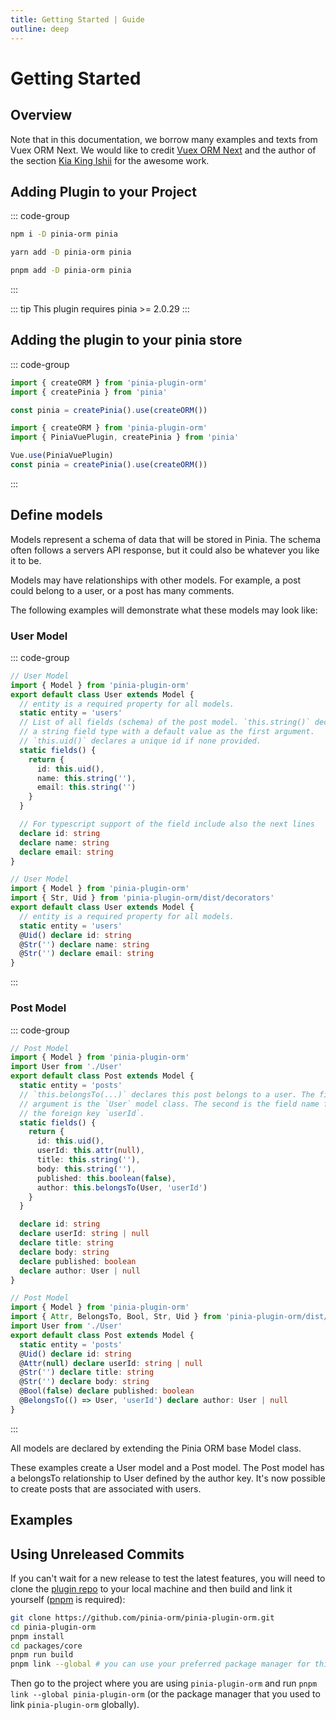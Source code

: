 ```yaml
---
title: Getting Started | Guide
outline: deep
---
```


# Getting Started

## Overview

Note that in this documentation, we borrow many examples and texts from Vuex ORM Next. We would like to credit [Vuex ORM Next](https://next.vuex-orm.org) and the author of the section [Kia King Ishii](https://twitter.com/KiaKing85) for the awesome work.

## Adding Plugin to your Project

::: code-group

```bash [npm]
npm i -D pinia-orm pinia
```

```bash [yarn]
yarn add -D pinia-orm pinia
```

```bash [pnpm]
pnpm add -D pinia-orm pinia
```

:::

::: tip
This plugin requires pinia >= 2.0.29
:::

## Adding the plugin to your pinia store

::: code-group

```ts [vue3]
import { createORM } from 'pinia-plugin-orm'
import { createPinia } from 'pinia'

const pinia = createPinia().use(createORM())
```

```ts [vue2]
import { createORM } from 'pinia-plugin-orm'
import { PiniaVuePlugin, createPinia } from 'pinia'

Vue.use(PiniaVuePlugin)
const pinia = createPinia().use(createORM())
```

:::

## Define models

Models represent a schema of data that will be stored in Pinia. The schema often follows a servers API response, but it could also be whatever you like it to be.

Models may have relationships with other models. For example, a post could belong to a user, or a post has many comments.

The following examples will demonstrate what these models may look like:

### User Model

::: code-group

```ts [Fields Method]
// User Model
import { Model } from 'pinia-plugin-orm'
export default class User extends Model {
  // entity is a required property for all models.
  static entity = 'users'
  // List of all fields (schema) of the post model. `this.string()` declares
  // a string field type with a default value as the first argument.
  // `this.uid()` declares a unique id if none provided.
  static fields() {
    return {
      id: this.uid(),
      name: this.string(''),
      email: this.string('')
    }
  }

  // For typescript support of the field include also the next lines
  declare id: string
  declare name: string
  declare email: string
}
```

```ts [Decorator Method]
// User Model
import { Model } from 'pinia-plugin-orm'
import { Str, Uid } from 'pinia-plugin-orm/dist/decorators'
export default class User extends Model {
  // entity is a required property for all models.
  static entity = 'users'
  @Uid() declare id: string
  @Str('') declare name: string
  @Str('') declare email: string
}
```

:::

### Post Model

::: code-group

```ts [Fields Method]
// Post Model
import { Model } from 'pinia-plugin-orm'
import User from './User'
export default class Post extends Model {
  static entity = 'posts'
  // `this.belongsTo(...)` declares this post belongs to a user. The first
  // argument is the `User` model class. The second is the field name for
  // the foreign key `userId`.
  static fields() {
    return {
      id: this.uid(),
      userId: this.attr(null),
      title: this.string(''),
      body: this.string(''),
      published: this.boolean(false),
      author: this.belongsTo(User, 'userId')
    }
  }

  declare id: string
  declare userId: string | null
  declare title: string
  declare body: string
  declare published: boolean
  declare author: User | null
}
```

```ts [Decorator Method]
// Post Model
import { Model } from 'pinia-plugin-orm'
import { Attr, BelongsTo, Bool, Str, Uid } from 'pinia-plugin-orm/dist/decorators'
import User from './User'
export default class Post extends Model {
  static entity = 'posts'
  @Uid() declare id: string
  @Attr(null) declare userId: string | null
  @Str('') declare title: string
  @Str('') declare body: string
  @Bool(false) declare published: boolean
  @BelongsTo(() => User, 'userId') declare author: User | null
}
```

:::

All models are declared by extending the Pinia ORM base Model class.

These examples create a User model and a Post model. The Post model has a belongsTo relationship to User defined by the author key. It's now possible to create posts that are associated with users.

## Examples

<!--@include: ../../examples/README.md-->

## Using Unreleased Commits

If you can't wait for a new release to test the latest features, you will need to clone the [plugin repo](https://github.com/pinia-orm/pinia-plugin-orm) to your local machine and then build and link it yourself ([pnpm](https://pnpm.io) is required):

```bash
git clone https://github.com/pinia-orm/pinia-plugin-orm.git
cd pinia-plugin-orm
pnpm install
cd packages/core
pnpm run build
pnpm link --global # you can use your preferred package manager for this step
```

Then go to the project where you are using `pinia-plugin-orm` and run `pnpm link --global pinia-plugin-orm` (or the package manager that you used to link `pinia-plugin-orm` globally).
